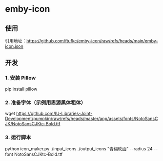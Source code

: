 # emby-icon
## 使用
引用地址：https://github.com/ftufkc/emby-icon/raw/refs/heads/main/emby-icon.json

## 开发
### 1. 安装 Pillow
pip install pillow

### 2. 准备字体（示例用思源黑体粗体）
wget https://github.com/IU-Libraries-Joint-Development/pumpkin/raw/refs/heads/master/app/assets/fonts/NotoSansCJK/NotoSansCJKtc-Bold.ttf

### 3. 运行脚本
python icon_maker.py ./input_icons ./output_icons "青梅映画" --radius 24 --font NotoSansCJKtc-Bold.ttf

